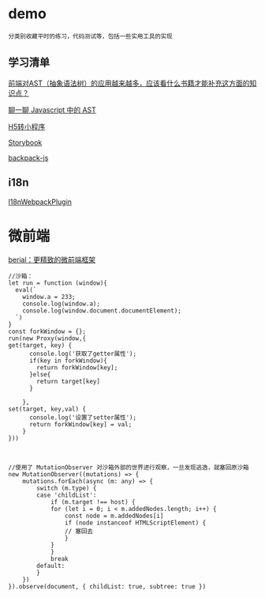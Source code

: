 # demo 

    分类别收藏平时的练习，代码测试等，包括一些实用工具的实现


## 学习清单
[前端对AST（抽象语法树）的应用越来越多，应该看什么书籍才能补充这方面的知识点？](https://www.zhihu.com/question/268622554/answer/384881779)

[聊一聊 Javascript 中的 AST](https://www.jianshu.com/p/32db2f258986)

[H5转小程序]()

[Storybook](https://storybook.js.org/)

[backpack-js](https://www.npmjs.com/package/backpack-js)

## i18n
[I18nWebpackPlugin](https://www.webpackjs.com/plugins/i18n-webpack-plugin/)

# 微前端
[berial：更精致的微前端框架](https://zhuanlan.zhihu.com/p/301283431)

```
//沙箱：
let run = function (window){
  eval(`
    window.a = 233;
    console.log(window.a);
    console.log(window.document.documentElement);
  `)
}
const forkWindow = {};
run(new Proxy(window,{
get(target, key) {
      console.log('获取了getter属性');
      if(key in forkWindow){
        return forkWindow[key];
      }else{
        return target[key]
      }
      
    },
set(target, key,val) {
      console.log('设置了setter属性');
      return forkWindow[key] = val;
    }
}))



//使用了 MutationObserver 对沙箱外部的世界进行观察，一旦发现逃逸，就塞回原沙箱
new MutationObserver((mutations) => {
    mutations.forEach(async (m: any) => {
        switch (m.type) {
        case 'childList':
            if (m.target !== host) {
            for (let i = 0; i < m.addedNodes.length; i++) {
                const node = m.addedNodes[i]
                if (node instanceof HTMLScriptElement) {
                // 塞回去
                }
            }
            }
            break
        default:
        }
    })
}).observe(document, { childList: true, subtree: true })
```
    

